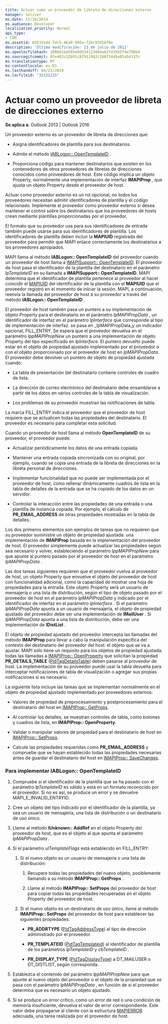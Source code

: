 ```yaml
---
title: Actuar como un proveedor de libreta de direcciones externo
manager: soliver
ms.date: 11/16/2014
ms.audience: Developer
localization_priority: Normal
api_type:
- COM
ms.assetid: 6d532ed4-7dc5-46a9-995a-72bc97d16f6e
description: 'Última modificación: 23 de julio de 2011'
ms.openlocfilehash: 300681bd585e9d534113404a82f43565f4e79bb4
ms.sourcegitcommit: 8fe462c32b91c87911942c188f3445e85a54137c
ms.translationtype: MT
ms.contentlocale: es-ES
ms.lasthandoff: 04/23/2019
ms.locfileid: "32331215"
---
```

# <a name="acting-as-a-foreign-address-book-provider"></a>Actuar como un proveedor de libreta de direcciones externo

**Se aplica a**: Outlook 2013 | Outlook 2016 
  
Un proveedor externo es un proveedor de libreta de direcciones que: 
  
- Asigna identificadores de plantilla para sus destinatarios.
    
- Admite el método [IABLogon:: OpenTemplateID](iablogon-opentemplateid.md) . 
    
- Proporciona código para mantener destinatarios que existen en los contenedores de otros proveedores de libretas de direcciones conocidos como proveedores de host. Este código implica un objeto Property, normalmente una implementación de interfaz **IMAPIProp** , que ajusta un objeto Property desde el proveedor de host. 
    
Actuar como proveedor externo es un rol opcional; no todos los proveedores necesitan admitir identificadores de plantilla y el código relacionado. Implemente el proveedor como proveedor externo si desea mantener el control sobre los destinatarios que los proveedores de hosts crean mediante plantillas proporcionadas por el proveedor. 
  
El formato que su proveedor usa para sus identificadores de entrada también puede usarse para sus identificadores de plantilla. Los identificadores de plantilla deben incluir la **MAPIUID** registrada del proveedor para permitir que MAPI enlace correctamente los destinatarios a los proveedores apropiados. 
  
MAPI llama al método **IABLogon:: OpenTemplateID** del proveedor cuando un proveedor de host llama a [IMAPISupport:: OpenTemplateID](imapisupport-opentemplateid.md). El proveedor de host pasa el identificador de la plantilla del destinatario en el parámetro _lpTemplateID_ en su llamada a **IMAPISupport:: OpenTemplateID**. MAPI determina que el identificador de plantilla pertenece al proveedor al hacer coincidir el [MAPIUID](mapiuid.md) del identificador de la plantilla con el **MAPIUID** que el proveedor registró en el momento de iniciar la sesión. MAPI, a continuación, reenvía la llamada del proveedor de host a su proveedor a través del método **IABLogon:: OpenTemplateID** . 
  
El proveedor de host también pasa un puntero a su implementación de objeto Property para el destinatario en el parámetro _lpMAPIPropData_ , un identificador de interfaz en el parámetro _lpInterface_ que corresponde al tipo de implementación de interfaz. se pasa en _lpMAPIPropData_y un indicador opcional, FILL_ENTRY. Se espera que el proveedor devuelva en el parámetro _lppMAPIPropNew_ un puntero a una implementación de objeto Property del tipo especificado en _lpInterface_. El puntero devuelto puede estar en el objeto de propiedad ajustado implementado por el proveedor o con el objeto proporcionado por el proveedor de host en _lpMAPIPropData_. El proveedor debe devolver un puntero de objeto de propiedad ajustada cuando:
  
- La tabla de presentación del destinatario contiene controles de cuadro de lista.
    
- La dirección de correo electrónico del destinatario debe ensamblarse a partir de los datos en varios controles de la tabla de visualización.
    
- Los problemas de su proveedor muestran las notificaciones de tabla.
    
La marca FILL_ENTRY indica al proveedor que el proveedor de host requiere que se actualicen todas las propiedades del destinatario. El proveedor es necesario para completar esta solicitud.
  
Cuando un proveedor de host llama al método **OpenTemplateID** de su proveedor, el proveedor puede: 
  
- Actualizar periódicamente los datos de una entrada copiada.
    
- Mantener una entrada copiada sincronizada con su original, por ejemplo, cuando se copia una entrada de la libreta de direcciones en la libreta personal de direcciones.
    
- Implementar funcionalidad que no puede ser implementada por el proveedor de host, como rellenar dinámicamente cuadros de lista en la tabla de detalles de la entrada que se ha copiado de los datos en un servidor.
    
- Controlar la interacción entre las propiedades de una entrada o una plantilla de instancia copiada. Por ejemplo, el cálculo de **PR_EMAIL_ADDRESS** de otras propiedades mostradas en la tabla de detalles. 
    
Los dos primeros elementos son ejemplos de tareas que no requieren que su proveedor suministre un objeto de propiedad ajustada: una implementación de **IMAPIProp** basada en la implementación del proveedor de host. El proveedor simplemente puede actualizar las propiedades según sea necesario y volver, estableciendo el parámetro _lppMAPIPropNew_ para que apunte al puntero pasado por el proveedor de host en el parámetro _lpMAPIPropData_ . 
  
Las dos tareas siguientes requieren que el proveedor vuelva al proveedor de host, un objeto Property que envuelve el objeto del proveedor de host con funcionalidad adicional, como la capacidad de mostrar una hoja de propiedades para la entrada. Este objeto Property será un usuario de mensajería o una lista de distribución, según el tipo de objeto pasado por el proveedor de host en el parámetro _lpMAPIPropData_ y indicado por el identificador de interfaz en el parámetro _lpInterface_ . Si el parámetro _lpMAPIPropData_ apunta a un usuario de mensajería, el objeto de propiedad ajustado del proveedor debe ser una implementación de **IMailUser** . Si _lpMAPIPropData_ apunta a una lista de distribución, debe ser una implementación de **IDistList** . 
  
El objeto de propiedad ajustado del proveedor intercepta las llamadas del método **IMAPIProp** para llevar a cabo la manipulación específica del contexto del destinatario del proveedor del host: el objeto que se va a ajustar. MAPI sólo tiene un requisito para los objetos de propiedad ajustada: todas las llamadas a [IMAPIProp:: OpenProperty](imapiprop-openproperty.md) que solicitan la propiedad **PR_DETAILS_TABLE** ([PidTagDetailsTable](pidtagdetailstable-canonical-property.md)) deben pasarse al proveedor de host. La implementación de su proveedor puede usar la tabla devuelta para interceptar notificaciones de tabla de visualización o agregar sus propias notificaciones si es necesario. 
  
La siguiente lista incluye las tareas que se implementan normalmente en el objeto de propiedad ajustado implementado por proveedores externos:
  
- Valores de propiedad de preprocesamiento y postprocesamiento para el destinatario del host en [IMAPIProp:: GetProps](imapiprop-getprops.md).
    
- Al controlar los detalles, se muestran controles de tabla, como botones y cuadros de lista, en **IMAPIProp:: OpenProperty**.
    
- Validar o manipular valores de propiedad para el destinatario de host en [IMAPIProp:: SetProps](imapiprop-setprops.md).
    
- Calcule las propiedades requeridas como **PR_EMAIL_ADDRESS** y compruebe que se hayan establecido todas las propiedades necesarias antes de guardar el destinatario del host en [IMAPIProp:: SaveChanges](imapiprop-savechanges.md).
    
### <a name="to-implement-iablogonopentemplateid"></a>Para implementar IABLogon:: OpenTemplateID
  
1. Compruebe si el identificador de la plantilla que se ha pasado con el parámetro _lpTemplateID_ es válido y está en un formato reconocido por el proveedor. Si no es así, se produce un error y se devuelve MAPI_E_INVALID_ENTRYID. 
    
2. Cree un objeto del tipo indicado por el identificador de la plantilla, ya sea un usuario de mensajería, una lista de distribución o un destinatario de uso único. 
    
3. Llame al método **IUnknown:: AddRef** en el objeto Property del proveedor de host, que es el objeto al que apunta el parámetro _lpMAPIPropData_ . 
    
4. Si el parámetro _ulTemplateFlags_ está establecido en FILL_ENTRY: 
    
   1. Si el nuevo objeto es un usuario de mensajería o una lista de distribución:
      
      1. Recupere todas las propiedades del nuevo objeto, posiblemente llamando a su método **IMAPIProp:: GetProps** . 
          
      2. Llame al método **IMAPIProp:: SetProps** del proveedor de host para copiar todas las propiedades recuperadas en el objeto Property del proveedor de host. 
      
   2. Si el nuevo objeto es un destinatario de uso único, llame al método **IMAPIProp:: SetProps** del proveedor de host para establecer las siguientes propiedades: 
      
      - **PR_ADDRTYPE** ([PidTagAddressType](pidtagaddresstype-canonical-property.md)) al tipo de dirección administrado por el proveedor.
        
      - **PR\_TEMPLATEID** ([PidTagTemplateid](pidtagtemplateid-canonical-property.md)) al identificador de plantilla de los parámetros _lpTemplateID_ y _cbTemplateID_ . 
        
      - **PR_DISPLAY_TYPE** ([PidTagDisplayType](pidtagdisplaytype-canonical-property.md)) a DT_MAILUSER o DT_DISTLIST, según corresponda.
    
5. Establezca el contenido del parámetro _lppMAPIPropNew_ para que apunte al nuevo objeto del proveedor o el objeto de la propiedad que se pasa con el parámetro _lpMAPIPropData_ , en función de si el proveedor determina que es necesario un objeto ajustado. 
    
6. Si se produce un error crítico, como un error de red o una condición de memoria insuficiente, devuelva el valor de error correspondiente. Este valor debe propagarse al cliente con la estructura [MAPIERROR](mapierror.md) adecuada, una tarea realizada por el proveedor de host. 
    

